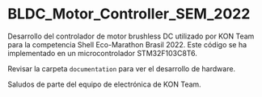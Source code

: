 # BLDC_Motor_Controller_SEM_2022

Desarrollo del controlador de motor brushless DC utilizado por KON Team para la competencia Shell Eco-Marathon Brasil 2022. Este código se ha implementado en un microcontrolador STM32F103C8T6. 

Revisar la carpeta `documentation` para ver el desarrollo de hardware.

Saludos de parte del equipo de electrónica de KON Team.
